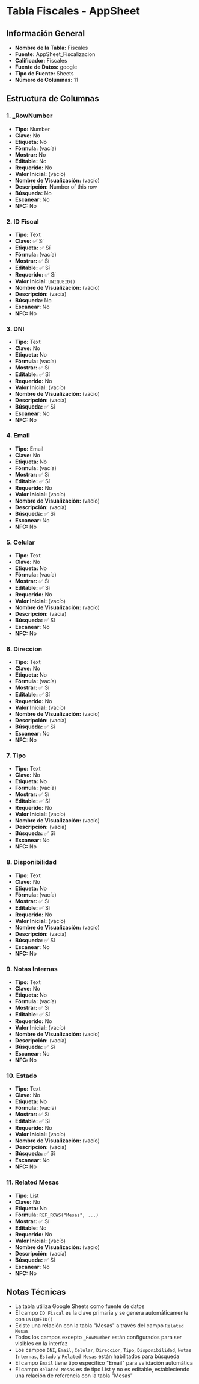 # Tabla Fiscales - AppSheet

## Información General

- **Nombre de la Tabla:** Fiscales
- **Fuente:** AppSheet_Fiscalizacion
- **Calificador:** Fiscales
- **Fuente de Datos:** google
- **Tipo de Fuente:** Sheets
- **Número de Columnas:** 11

## Estructura de Columnas

### 1. _RowNumber
- **Tipo:** Number
- **Clave:** No
- **Etiqueta:** No
- **Fórmula:** (vacía)
- **Mostrar:** No
- **Editable:** No
- **Requerido:** No
- **Valor Inicial:** (vacío)
- **Nombre de Visualización:** (vacío)
- **Descripción:** Number of this row
- **Búsqueda:** No
- **Escanear:** No
- **NFC:** No

### 2. ID Fiscal
- **Tipo:** Text
- **Clave:** ✅ Sí
- **Etiqueta:** ✅ Sí
- **Fórmula:** (vacía)
- **Mostrar:** ✅ Sí
- **Editable:** ✅ Sí
- **Requerido:** ✅ Sí
- **Valor Inicial:** `UNIQUEID()`
- **Nombre de Visualización:** (vacío)
- **Descripción:** (vacía)
- **Búsqueda:** No
- **Escanear:** No
- **NFC:** No

### 3. DNI
- **Tipo:** Text
- **Clave:** No
- **Etiqueta:** No
- **Fórmula:** (vacía)
- **Mostrar:** ✅ Sí
- **Editable:** ✅ Sí
- **Requerido:** No
- **Valor Inicial:** (vacío)
- **Nombre de Visualización:** (vacío)
- **Descripción:** (vacía)
- **Búsqueda:** ✅ Sí
- **Escanear:** No
- **NFC:** No

### 4. Email
- **Tipo:** Email
- **Clave:** No
- **Etiqueta:** No
- **Fórmula:** (vacía)
- **Mostrar:** ✅ Sí
- **Editable:** ✅ Sí
- **Requerido:** No
- **Valor Inicial:** (vacío)
- **Nombre de Visualización:** (vacío)
- **Descripción:** (vacía)
- **Búsqueda:** ✅ Sí
- **Escanear:** No
- **NFC:** No

### 5. Celular
- **Tipo:** Text
- **Clave:** No
- **Etiqueta:** No
- **Fórmula:** (vacía)
- **Mostrar:** ✅ Sí
- **Editable:** ✅ Sí
- **Requerido:** No
- **Valor Inicial:** (vacío)
- **Nombre de Visualización:** (vacío)
- **Descripción:** (vacía)
- **Búsqueda:** ✅ Sí
- **Escanear:** No
- **NFC:** No

### 6. Direccion
- **Tipo:** Text
- **Clave:** No
- **Etiqueta:** No
- **Fórmula:** (vacía)
- **Mostrar:** ✅ Sí
- **Editable:** ✅ Sí
- **Requerido:** No
- **Valor Inicial:** (vacío)
- **Nombre de Visualización:** (vacío)
- **Descripción:** (vacía)
- **Búsqueda:** ✅ Sí
- **Escanear:** No
- **NFC:** No

### 7. Tipo
- **Tipo:** Text
- **Clave:** No
- **Etiqueta:** No
- **Fórmula:** (vacía)
- **Mostrar:** ✅ Sí
- **Editable:** ✅ Sí
- **Requerido:** No
- **Valor Inicial:** (vacío)
- **Nombre de Visualización:** (vacío)
- **Descripción:** (vacía)
- **Búsqueda:** ✅ Sí
- **Escanear:** No
- **NFC:** No

### 8. Disponibilidad
- **Tipo:** Text
- **Clave:** No
- **Etiqueta:** No
- **Fórmula:** (vacía)
- **Mostrar:** ✅ Sí
- **Editable:** ✅ Sí
- **Requerido:** No
- **Valor Inicial:** (vacío)
- **Nombre de Visualización:** (vacío)
- **Descripción:** (vacía)
- **Búsqueda:** ✅ Sí
- **Escanear:** No
- **NFC:** No

### 9. Notas Internas
- **Tipo:** Text
- **Clave:** No
- **Etiqueta:** No
- **Fórmula:** (vacía)
- **Mostrar:** ✅ Sí
- **Editable:** ✅ Sí
- **Requerido:** No
- **Valor Inicial:** (vacío)
- **Nombre de Visualización:** (vacío)
- **Descripción:** (vacía)
- **Búsqueda:** ✅ Sí
- **Escanear:** No
- **NFC:** No

### 10. Estado
- **Tipo:** Text
- **Clave:** No
- **Etiqueta:** No
- **Fórmula:** (vacía)
- **Mostrar:** ✅ Sí
- **Editable:** ✅ Sí
- **Requerido:** No
- **Valor Inicial:** (vacío)
- **Nombre de Visualización:** (vacío)
- **Descripción:** (vacía)
- **Búsqueda:** ✅ Sí
- **Escanear:** No
- **NFC:** No

### 11. Related Mesas
- **Tipo:** List
- **Clave:** No
- **Etiqueta:** No
- **Fórmula:** `REF_ROWS("Mesas", ...)`
- **Mostrar:** ✅ Sí
- **Editable:** No
- **Requerido:** No
- **Valor Inicial:** (vacío)
- **Nombre de Visualización:** (vacío)
- **Descripción:** (vacía)
- **Búsqueda:** ✅ Sí
- **Escanear:** No
- **NFC:** No

## Notas Técnicas

- La tabla utiliza Google Sheets como fuente de datos
- El campo `ID Fiscal` es la clave primaria y se genera automáticamente con `UNIQUEID()`
- Existe una relación con la tabla "Mesas" a través del campo `Related Mesas`
- Todos los campos excepto `_RowNumber` están configurados para ser visibles en la interfaz
- Los campos `DNI`, `Email`, `Celular`, `Direccion`, `Tipo`, `Disponibilidad`, `Notas Internas`, `Estado` y `Related Mesas` están habilitados para búsqueda
- El campo `Email` tiene tipo específico "Email" para validación automática
- El campo `Related Mesas` es de tipo List y no es editable, estableciendo una relación de referencia con la tabla "Mesas"
